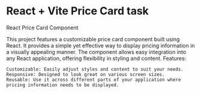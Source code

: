 # React + Vite Price Card task 

React Price Card Component

This project features a customizable price card component built using React. It provides a simple yet effective way to display pricing information in a visually appealing manner. The component allows easy integration into any React application, offering flexibility in styling and content.
Features:

    Customizable: Easily adjust styles and content to suit your needs.
    Responsive: Designed to look great on various screen sizes.
    Reusable: Use it across different parts of your application where pricing information needs to be displayed.
